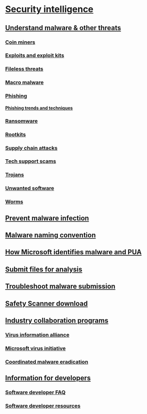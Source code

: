 # [Security intelligence](index.md)

## [Understand malware & other threats](understanding-malware.md)

### [Coin miners](coinminer-malware.md)

### [Exploits and exploit kits](exploits-malware.md)

### [Fileless threats](fileless-threats.md)

### [Macro malware](macro-malware.md)

### [Phishing](phishing.md)

#### [Phishing trends and techniques](phishing-trends.md)

### [Ransomware](ransomware-malware.md)

### [Rootkits](rootkits-malware.md)

### [Supply chain attacks](supply-chain-malware.md)

### [Tech support scams](support-scams.md)

### [Trojans](trojans-malware.md)

### [Unwanted software](unwanted-software.md)

### [Worms](worms-malware.md)

## [Prevent malware infection](prevent-malware-infection.md)

## [Malware naming convention](malware-naming.md)

## [How Microsoft identifies malware and PUA](criteria.md)

## [Submit files for analysis](submission-guide.md)

## [Troubleshoot malware submission](portal-submission-troubleshooting.md)

## [Safety Scanner download](safety-scanner-download.md)

## [Industry collaboration programs](cybersecurity-industry-partners.md)

### [Virus information alliance](virus-information-alliance-criteria.md)

### [Microsoft virus initiative](virus-initiative-criteria.md)

### [Coordinated malware eradication](coordinated-malware-eradication.md)

## [Information for developers](developer-info.md)

### [Software developer FAQ](developer-faq.md)

### [Software developer resources](developer-resources.md)
